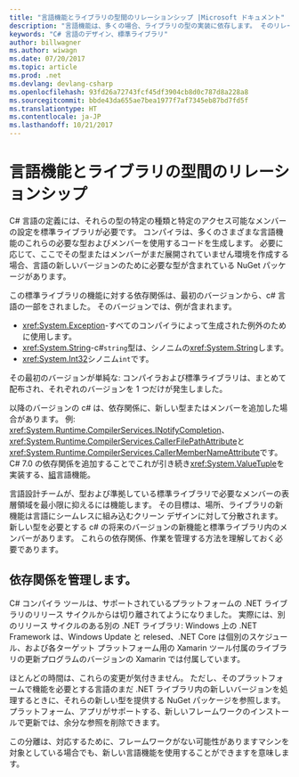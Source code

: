 ```yaml
---
title: "言語機能とライブラリの型間のリレーションシップ |Microsoft ドキュメント"
description: "言語機能は、多くの場合、ライブラリの型の実装に依存します。 そのリレーションシップを理解します。"
keywords: "C# 言語のデザイン、標準ライブラリ"
author: billwagner
ms.author: wiwagn
ms.date: 07/20/2017
ms.topic: article
ms.prod: .net
ms.devlang: devlang-csharp
ms.openlocfilehash: 93fd26a72743fcf45df3904cb8d0c787d8a228a8
ms.sourcegitcommit: bbde43da655ae7bea1977f7af7345eb87bd7fd5f
ms.translationtype: HT
ms.contentlocale: ja-JP
ms.lasthandoff: 10/21/2017
---
```

# <a name="relationships-between-language-features-and-library-types"></a>言語機能とライブラリの型間のリレーションシップ

C# 言語の定義には、それらの型の特定の種類と特定のアクセス可能なメンバーの設定を標準ライブラリが必要です。 コンパイラは、多くのさまざまな言語機能のこれらの必要な型およびメンバーを使用するコードを生成します。 必要に応じて、ここでその型またはメンバーがまだ展開されていません環境を作成する場合、言語の新しいバージョンのために必要な型が含まれている NuGet パッケージがあります。

この標準ライブラリの機能に対する依存関係は、最初のバージョンから、c# 言語の一部をされました。 そのバージョンでは、例が含まれます。

* <xref:System.Exception>-すべてのコンパイラによって生成された例外のために使用します。
* <xref:System.String>-c#`string`型は、シノニムの<xref:System.String>します。
* <xref:System.Int32>シノニム`int`です。

その最初のバージョンが単純な: コンパイラおよび標準ライブラリは、まとめて配布され、それぞれのバージョンを 1 つだけが発生しました。

以降のバージョンの c# は、依存関係に、新しい型またはメンバーを追加した場合があります。 例: <xref:System.Runtime.CompilerServices.INotifyCompletion>、<xref:System.Runtime.CompilerServices.CallerFilePathAttribute>と<xref:System.Runtime.CompilerServices.CallerMemberNameAttribute>です。 C# 7.0 の依存関係を追加することでこれが引き続き<xref:System.ValueTuple>を実装する、[組](../tuples.md)言語機能。

言語設計チームが、型および準拠している標準ライブラリで必要なメンバーの表層領域を最小限に抑えるには機能します。 その目標は、場所、ライブラリの新機能は言語にシームレスに組み込むクリーン デザインに対して分散されます。 新しい型を必要とする c# の将来のバージョンの新機能と標準ライブラリ内のメンバーがあります。 これらの依存関係、作業を管理する方法を理解しておく必要であります。

## <a name="managing-your-dependencies"></a>依存関係を管理します。

C# コンパイラ ツールは、サポートされているプラットフォームの .NET ライブラリのリリース サイクルからは切り離されてようになりました。 実際には、別のリリース サイクルのある別の .NET ライブラリ: Windows 上の .NET Framework は、Windows Update と relesed、.NET Core は個別のスケジュール、および各ターゲット プラットフォーム用の Xamarin ツール付属のライブラリの更新プログラムのバージョンの Xamarin では付属しています。

ほとんどの時間は、これらの変更が気付きません。 ただし、そのプラットフォームで機能を必要とする言語のまだ .NET ライブラリ内の新しいバージョンを処理するときに、それらの新しい型を提供する NuGet パッケージを参照します。
プラットフォーム、アプリがサポートする、新しいフレームワークのインストールで更新では、余分な参照を削除できます。

この分離は、対応するために、フレームワークがない可能性がありますマシンを対象としている場合でも、新しい言語機能を使用することができますを意味します。
